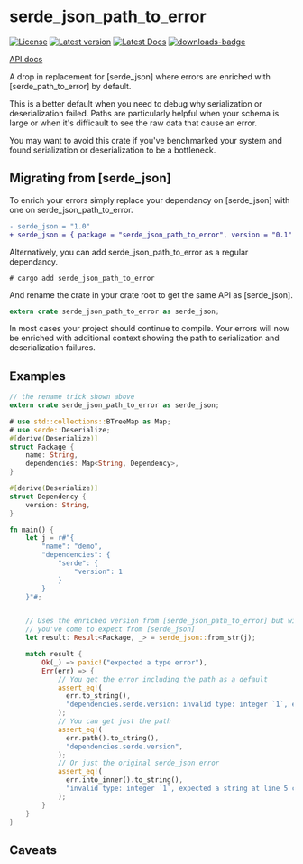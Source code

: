 # serde_json_path_to_error


[![License](https://img.shields.io/crates/l/serde_json_path_to_error.svg)](https://crates.io/crates/serde_json_path_to_error)
[![Latest version](https://img.shields.io/crates/v/serde_json_path_to_error.svg)](https://crates.io/crates/serde_json_path_to_error)
[![Latest Docs](https://docs.rs/serde_json_path_to_error/badge.svg)](https://docs.rs/serde_json_path_to_error/)
[![downloads-badge](https://img.shields.io/crates/d/serde_json_path_to_error.svg)](https://crates.io/crates/serde_json_path_to_error)

[API docs](https://docs.rs/serde_path_to_error/)

A drop in replacement for [serde_json] where errors are enriched with [serde_path_to_error] by default.

This is a better default when you need to debug why serialization or deserialization failed.
Paths are particularly helpful when your schema is large or when it's difficault to see the raw data that cause an error.

You may want to avoid this crate if you've benchmarked your system and found serialization or deserialization to be a bottleneck.

## Migrating from [serde_json]

To enrich your errors simply replace your dependancy on [serde_json] with one on serde_json_path_to_error.

```diff
- serde_json = "1.0"
+ serde_json = { package = "serde_json_path_to_error", version = "0.1" }
```

Alternatively, you can add serde_json_path_to_error as a regular dependancy.

```text
# cargo add serde_json_path_to_error 
```

And rename the crate in your crate root to get the same API as [serde_json].

```rust
extern crate serde_json_path_to_error as serde_json;
```


In most cases your project should continue to compile.
Your errors will now be enriched with additional context showing the path to serialization and deserialization failures.

## Examples

```rust
// the rename trick shown above
extern crate serde_json_path_to_error as serde_json;

# use std::collections::BTreeMap as Map;
# use serde::Deserialize;
#[derive(Deserialize)]
struct Package {
    name: String,
    dependencies: Map<String, Dependency>,
}

#[derive(Deserialize)]
struct Dependency {
    version: String,
}

fn main() {
    let j = r#"{
        "name": "demo",
        "dependencies": {
            "serde": {
                "version": 1
            }
        }
    }"#;


    // Uses the enriched version from [serde_json_path_to_error] but with the exact same API
    // you've come to expect from [serde_json]
    let result: Result<Package, _> = serde_json::from_str(j);

    match result {
        Ok(_) => panic!("expected a type error"),
        Err(err) => {
            // You get the error including the path as a default
            assert_eq!(
              err.to_string(),
              "dependencies.serde.version: invalid type: integer `1`, expected a string at line 5 column 28",
            );
            // You can get just the path
            assert_eq!(
              err.path().to_string(),
              "dependencies.serde.version",
            );
            // Or just the original serde_json error
            assert_eq!(
              err.into_inner().to_string(),
              "invalid type: integer `1`, expected a string at line 5 column 28",
            );
        }
    }
}
```

## Caveats
